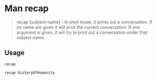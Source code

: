 # Man recap

> recap  [subject-name] - In shell mode, it prints out a conversation. If no name are given it will print the current conversation. If one argument is given, it will try to print out a conversation under that subject name.

## Usage

`recap`

`recap historyOfHumanity`